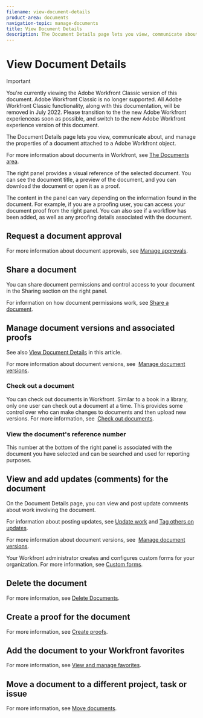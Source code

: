 ```yaml
---
filename: view-document-details
product-area: documents
navigation-topic: manage-documents
title: View Document Details
description: The Document Details page lets you view, communicate about, and manage the properties of a document attached to a Adobe Workfront object.
---
```


# View Document Details

>[!IMPORTANT]
>
>You're currently viewing the Adobe Workfront Classic version of this document. Adobe Workfront Classic is no longer supported. All Adobe Workfront Classic functionality, along with this documentation, will be removed in July 2022. Please transition to the the new Adobe Workfront experienceas soon as possible, and switch to the new Adobe Workfront experience version of this document.

The Document Details page lets you view, communicate about, and manage the properties of a document attached to a Adobe Workfront object.

For more information about documents in Workfront, see [The Documents area](../../documents/managing-documents/documents-area.md).

The right panel provides a visual reference of the selected document. You can see the document title, a preview of the document, and you can download the document or open it as a proof.

The content in the panel can vary depending on the information found in the document. For example, if you are a proofing user, you can access your document proof from the right panel. You can also see if a workflow has been added, as well as any proofing details associated with the document.

## Request a document approval

For more information about document approvals, see [Manage approvals](../../review-and-approve-work/manage-approvals/manage-approvals.md).

## Share a document

You can share document permissions and control access to your document in the Sharing section on the right panel.

For information on how document permissions work, see [Share a document](../../workfront-basics/grant-and-request-access-to-objects/document-permissions.md).

## Manage document versions and associated proofs

See also [View Document Details](#Manage) in this article.

For more information about document versions, see&nbsp; [Manage document versions](../../documents/managing-documents/manage-document-versions.md).

### Check out a document

You can check out documents in Workfront. Similar to a book in&nbsp;a library, only one user can check out a document at a time. This provides some control over who can make changes to documents and then upload new versions. For more information, see&nbsp; [Check out documents](../../documents/managing-documents/check-out-documents.md).

### View the document's reference number

This number at the bottom of the right panel is associated with the document you have selected and can be searched and used for reporting purposes.

## View and add updates (comments) for the document

On the Document Details page, you can view and post update comments about work involving the document.

For information about posting updates, see [Update work](../../workfront-basics/updating-work-items-and-viewing-updates/update-work.md) and [Tag others on updates](../../workfront-basics/updating-work-items-and-viewing-updates/tag-others-on-updates.md).

For more information about document versions, see&nbsp; [Manage document versions](../../documents/managing-documents/manage-document-versions.md).

Your Workfront administrator creates and configures custom forms for your organization. For more information, see [Custom forms](../../administration-and-setup/customize-workfront/create-manage-custom-forms/create-and-manage-custom-forms.md).

## Delete the document

For more information, see [Delete Documents](../../documents/managing-documents/delete-documents.md).

## Create a proof for the document

For more information, see [Create proofs](../../review-and-approve-work/proofing/creating-proofs-within-workfront/create-proofs--in-wf.md).

## Add the document to your Workfront favorites

For more information, see [View and manage favorites](../../workfront-basics/navigate-workfront/recent-and-favorites/view-and-manage-favorites.md).

## Move a document to a different project, task or issue

For more information, see [Move documents](../../documents/managing-documents/move-documents.md).
